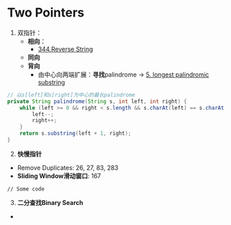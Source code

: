 # Two Pointers

1. 双指针：
   * **相向**：
     * [344.Reverse String](344.-reverse-string.md)
   * **同向**
   * **背向**
     * 由中心向两端扩展：**寻找**palindrome -> [5. longest palindromic substring](5.-longest-palindromic-substring-medium.md)

```java
// 以s[left]和s[right]为中心的最长palindrome
private String palindrome(String s, int left, int right) {
    while (left >= 0 && right < s.length && s.charAt(left) == s.charAt(right) {
        left--;
        right++;
    }
    return s.substring(left + 1, right);
}
```



2. **快慢指针**

* Remove Duplicates: 26, 27, 83, 283
* **Sliding Window滑动窗口**: 167

```
// Some code
```

3. **二分查找Binary Search**

*



